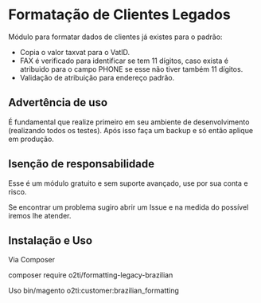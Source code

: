 # Formatação de Clientes Legados

Módulo para formatar dados de clientes já existes para o padrão:

- Copia o valor taxvat para o VatID.
- FAX é verificado para identificar se tem 11 dígitos, caso exista é atribuido para o campo PHONE se esse não tiver também 11 dígitos.
- Validação de atribuição para endereço padrão.

## Advertência de uso

É fundamental que realize primeiro em seu ambiente de desenvolvimento (realizando todos os testes). Após isso faça um backup e só então aplique em produção.

## Isenção de responsabilidade

Esse é um módulo gratuito e sem suporte avançado, use por sua conta e risco.

Se encontrar um problema sugiro abrir um Issue e na medida do possível iremos lhe atender.

## Instalação e Uso

Via Composer

composer require o2ti/formatting-legacy-brazilian

Uso
bin/magento o2ti:customer:brazilian_formatting
